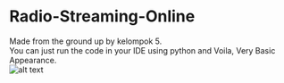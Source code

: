 # Radio-Streaming-Online

Made from the ground up by kelompok 5.\
You can just run the code in your IDE using python and Voila, Very Basic Appearance.\
![alt text](https://i.ibb.co/932dbNn/ss.png)
